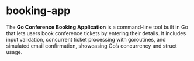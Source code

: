 # booking-app
The **Go Conference Booking Application** is a command-line tool built in Go that lets users book conference tickets by entering their details. It includes input validation, concurrent ticket processing with goroutines, and simulated email confirmation, showcasing Go’s concurrency and struct usage.
